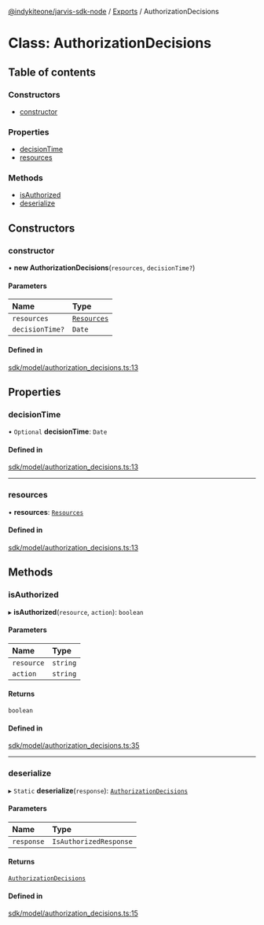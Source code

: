 [@indykiteone/jarvis-sdk-node](../README.md) / [Exports](../modules.md) / AuthorizationDecisions

# Class: AuthorizationDecisions

## Table of contents

### Constructors

- [constructor](AuthorizationDecisions.md#constructor)

### Properties

- [decisionTime](AuthorizationDecisions.md#decisiontime)
- [resources](AuthorizationDecisions.md#resources)

### Methods

- [isAuthorized](AuthorizationDecisions.md#isauthorized)
- [deserialize](AuthorizationDecisions.md#deserialize)

## Constructors

### constructor

• **new AuthorizationDecisions**(`resources`, `decisionTime?`)

#### Parameters

| Name | Type |
| :------ | :------ |
| `resources` | [`Resources`](../interfaces/Resources.md) |
| `decisionTime?` | `Date` |

#### Defined in

[sdk/model/authorization_decisions.ts:13](https://github.com/indykite/jarvis-sdk-node/blob/438b790/jarvis_sdk_node/src/sdk/model/authorization_decisions.ts#L13)

## Properties

### decisionTime

• `Optional` **decisionTime**: `Date`

#### Defined in

[sdk/model/authorization_decisions.ts:13](https://github.com/indykite/jarvis-sdk-node/blob/438b790/jarvis_sdk_node/src/sdk/model/authorization_decisions.ts#L13)

___

### resources

• **resources**: [`Resources`](../interfaces/Resources.md)

#### Defined in

[sdk/model/authorization_decisions.ts:13](https://github.com/indykite/jarvis-sdk-node/blob/438b790/jarvis_sdk_node/src/sdk/model/authorization_decisions.ts#L13)

## Methods

### isAuthorized

▸ **isAuthorized**(`resource`, `action`): `boolean`

#### Parameters

| Name | Type |
| :------ | :------ |
| `resource` | `string` |
| `action` | `string` |

#### Returns

`boolean`

#### Defined in

[sdk/model/authorization_decisions.ts:35](https://github.com/indykite/jarvis-sdk-node/blob/438b790/jarvis_sdk_node/src/sdk/model/authorization_decisions.ts#L35)

___

### deserialize

▸ `Static` **deserialize**(`response`): [`AuthorizationDecisions`](AuthorizationDecisions.md)

#### Parameters

| Name | Type |
| :------ | :------ |
| `response` | `IsAuthorizedResponse` |

#### Returns

[`AuthorizationDecisions`](AuthorizationDecisions.md)

#### Defined in

[sdk/model/authorization_decisions.ts:15](https://github.com/indykite/jarvis-sdk-node/blob/438b790/jarvis_sdk_node/src/sdk/model/authorization_decisions.ts#L15)
